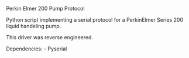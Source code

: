 Perkin Elmer 200 Pump Protocol

Python script implementing a serial protocol for a PerkinElmer Series 200 liquid
handeling pump.

This driver was reverse engineered.

Dependencies:
    - Pyserial


